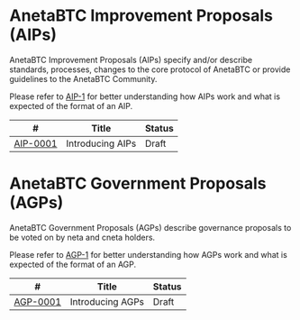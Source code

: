 # AnetaBTC Improvement Proposals (AIPs)

AnetaBTC Improvement Proposals (AIPs) specify and/or describe standards, processes, changes to the core protocol of AnetaBTC or provide guidelines to the AnetaBTC Community. 

Please refer to [AIP-1](aip-0001.md) for better understanding how AIPs work and what is expected of the format of an AIP. 

| # | Title | Status |
| ---  | ---  | ---  |
| [AIP-0001](aip-0001.md) | Introducing AIPs | Draft |

# AnetaBTC Government Proposals (AGPs)

AnetaBTC Government Proposals (AGPs) describe governance proposals to be voted on by neta and cneta holders.  

Please refer to [AGP-1](agp-0001.md) for better understanding how AGPs work and what is expected of the format of an AGP. 

| # | Title | Status |
| ---  | ---  | ---  |
| [AGP-0001](agp-0001.md) | Introducing AGPs | Draft |
